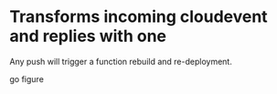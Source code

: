 # Transforms incoming cloudevent and replies with one

Any push will trigger a function rebuild and re-deployment.



go figure
